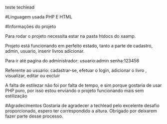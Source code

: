  teste techlead
 
 #Linguagem usada
 PHP E HTML
 
 #Informações do projeto
 
 Para rodar o projeto necessita estar na pasta htdocs do xaamp.
 
 Projeto está funcionando em perfeito estado, tanto a parte de cadastro, admin, usuario, inserir livros adicionar.
 
 Para ir até pagína do administrador:  usuario:admin  senha:123456

Referente ao usuario: cadastrar-se, efetuar o login, adicionar o livro , visualizar, editar ou excluir

 A falta de estilezar não foi por falta de tempo, e sim porque gostaria  de usar PHP puro, por isso estou enviando o projeto funcionando mais sem estilização
 
#Agradecimentos
Gostaria de agradecer a techlead pelo excelente desafio proporcionado, espero ter correspondido a altura. Obrigado por deixarem fazer parte desse processo.


